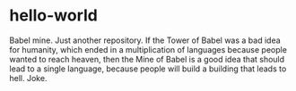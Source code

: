 # hello-world
Babel mine. 
Just another repository. 
If the Tower of Babel was a bad idea for humanity, which ended in a multiplication of languages because people wanted to reach heaven, then the Mine of Babel is a good idea that should lead to a single language, because people will build a building that leads to hell. Joke.
